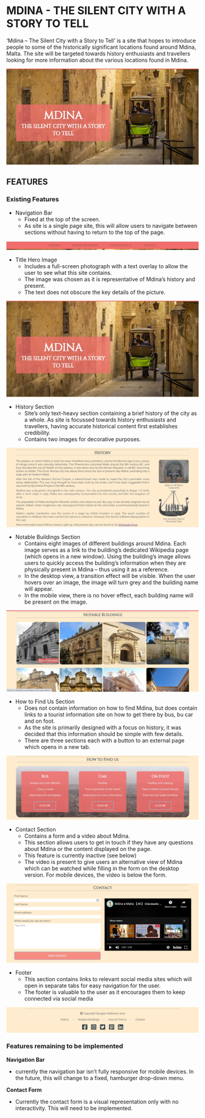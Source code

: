 # MDINA - THE SILENT CITY WITH A STORY TO TELL

‘Mdina – The Silent City with a Story to Tell’ is a site that hopes to introduce people to some of the historically significant locations found around Mdina, Malta.  The site will be targeted towards history enthusiasts and travellers looking for more information about the various locations found in Mdina.  

![Website Banner](assets/images/readme-images/hero-image-with-title-mobile.jpg)

## FEATURES

### Existing Features

* Navigation Bar
    - Fixed at the top of the screen.
    - As site is a single page site, this will allow users to navigate between sections without having to return to the top of the page.

![Navigation Bar](assets/images/readme-images/navigation-bar.jpg)

* Title Hero Image
    - Includes a full-screen photograph with a text overlay to allow the user to see what this site contains. 
    - The image was chosen as it is representative of Mdina’s history and present.
    - The text does not obscure the key details of the picture.

![Title Banner](assets/images/readme-images/hero-image-with-title-mobile.jpg)

* History Section
    - Site’s only text-heavy section containing a brief history of the city as a whole.  As site is focussed towards history enthusiasts and travellers, having accurate historical content first establishes credibility. 
    - Contains two images for decorative purposes.

![History Section](assets/images/readme-images/history-section-desktop.jpg)

* Notable Buildings Section
    - Contains eight images of different buildings around Mdina.  Each image serves as a link to the building’s dedicated Wikipedia page (which opens in a new window).  Using the building’s image allows users to quickly access the building’s information when they are physically present in Mdina – thus using it as a reference.
    - In the desktop view, a transition effect will be visible.  When the user hovers over an image, the image will turn grey and the building name will appear.
    - In the mobile view, there is no hover effect, each building name will be present on the image.

![Notable Buildings Section](assets/images/readme-images/notable-buildings-section-desktop.jpg)

* How to Find Us Section
    - Does not contain information on how to find Mdina, but does contain links to a tourist information site on how to get there by bus, bu car and on foot.
     - As the site is primarily designed with a focus on history, it was decided that this information should be simple with few details.
    - There are three sections each with a button to an external page which opens in a new tab.

![How to find us section](assets/images/readme-images/how-to-find-us-desktop.jpg)

* Contact Section
    - Contains a form and a video about Mdina.  
    - This section allows users to get in touch if they have any questions about Mdina or the content displayed on the page.
    - This feature is currently inactive (see below)
     - The video is present to give users an alternative view of Mdina which can be watched while filling in the form on the desktop version.  For mobile devices, the video is below the form.

![Contact](assets/images/readme-images/contact-section-desktop.jpg)

* Footer
    - This section contains links to relevant social media sites which will open in separate tabs for easy navigation for the user.
    - The footer is valuable to the user as it encourages them to keep connected via social media

![Footer](assets/images/readme-images/footer-desktop.jpg)

### Features remaining to be implemented

**Navigation Bar** 
* currently the navigation bar isn’t fully responsive for mobile devices.  In the future, this will change to a fixed, hamburger drop-down menu.

**Contact Form**
* Currently the contact form is a visual representation only with no interactivity.  This will need to be implemented.